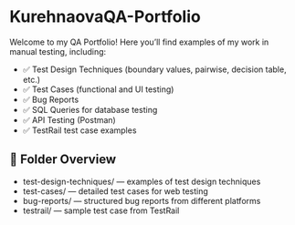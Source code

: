 # KurehnaovaQA-Portfolio
Welcome to my QA Portfolio! Here you’ll find examples of my work in manual testing, including:

- ✅ Test Design Techniques (boundary values, pairwise, decision table, etc.)
- ✅ Test Cases (functional and UI testing)
- ✅ Bug Reports
- ✅ SQL Queries for database testing
- ✅ API Testing (Postman)
- ✅ TestRail test case examples

## 📁 Folder Overview

- test-design-techniques/ — examples of test design techniques
- test-cases/ — detailed test cases for web testing
- bug-reports/ — structured bug reports from different platforms
- testrail/ — sample test case from TestRail

